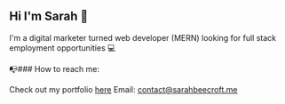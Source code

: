 ## Hi I'm Sarah 👋

I'm a digital marketer turned web developer (MERN) looking for full stack employment opportunities 💻

📭### How to reach me:

Check out my portfolio [here](https://portfolio.sarahbeecroft.me/)
Email: contact@sarahbeecroft.me
